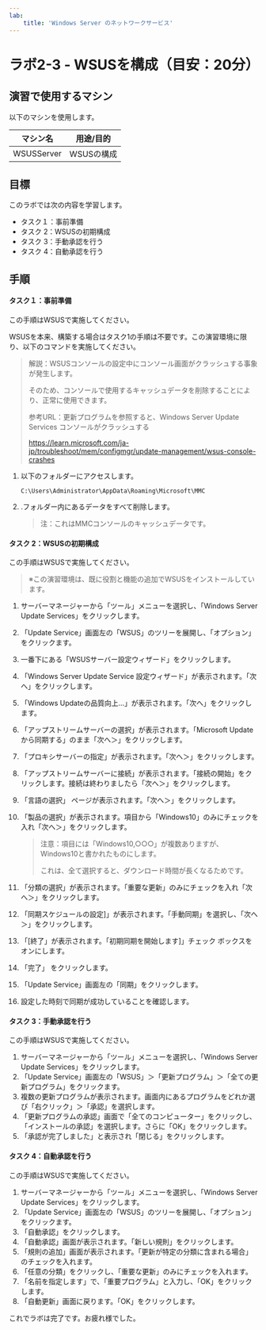 ```yaml
---
lab:
    title: 'Windows Server のネットワークサービス'
---
```


# ラボ2-3  - WSUSを構成（目安：20分）

## 演習で使用するマシン

以下のマシンを使用します。

| マシン名   | 用途/目的  |
| ---------- | ---------- |
| WSUSServer | WSUSの構成 |



## 目標

このラボでは次の内容を学習します。

- タスク１：事前準備
- タスク 2：WSUSの初期構成
- タスク 3：手動承認を行う
- タスク 4：自動承認を行う



## 手順

#### タスク１：事前準備

この手順はWSUSで実施してください。

WSUSを本来、構築する場合はタスク1の手順は不要です。この演習環境に限り、以下のコマンドを実施してください。

> 解説：WSUSコンソールの設定中にコンソール画面がクラッシュする事象が発生します。
>
> そのため、コンソールで使用するキャッシュデータを削除することにより、正常に使用できます。
>
> 参考URL：更新プログラムを参照すると、Windows Server Update Services コンソールがクラッシュする
>
> https://learn.microsoft.com/ja-jp/troubleshoot/mem/configmgr/update-management/wsus-console-crashes

1. 以下のフォルダーにアクセスします。

   ```
   C:\Users\Administrator\AppData\Roaming\Microsoft\MMC
   ```

2. .フォルダー内にあるデータをすべて削除します。

   > 注：これはMMCコンソールのキャッシュデータです。

   

#### タスク 2：WSUSの初期構成

この手順はWSUSで実施してください。

> ※この演習環境は、既に役割と機能の追加でWSUSをインストールしています。

1. サーバーマネージャーから「ツール」メニューを選択し、「Windows Server Update Services」をクリックします。

2. 「Update Service」画面左の「WSUS」のツリーを展開し、「オプション」をクリックます。

3. 一番下にある「WSUSサーバー設定ウィザード」をクリックします。

4. 「Windows Server Update Service 設定ウィザード」が表示されます。「次へ」をクリックします。

5. 「Windows  Updateの品質向上...」が表示されます。「次へ」をクリックします。

6. 「アップストリームサーバーの選択」が表示されます。「Microsoft Updateから同期する」のまま「次へ＞」をクリックします。

7. 「プロキシサーバーの指定」が表示されます。「次へ＞」をクリックします。

8. 「アップストリームサーバーに接続」が表示されます。「接続の開始」をクリックします。接続は終わりましたら「次へ＞」をクリックします。

9. 「言語の選択」 ページが表示されます。「次へ＞」をクリックします。

10. 「製品の選択」が表示されます。項目から「Windows10」のみにチェックを入れ「次へ＞」をクリックします。

    > 注意：項目には「Windows10,○○○」が複数ありますが、Windows10と書かれたものにします。
    >
    > これは、全て選択すると、ダウンロード時間が長くなるためです。

11. 「分類の選択」が表示されます。「重要な更新」のみにチェックを入れ「次へ＞」をクリックします。

12. 「同期スケジュールの設定]」が表示されます。「手動同期」を選択し、「次へ＞」をクリックします。

13. 「[終了」が表示されます。「初期同期を開始します]」チェック ボックスをオンにします。

14. 「完了」 をクリックします。

15. 「Update Service」画面左の「同期」をクリックします。

16. 設定した時刻で同期が成功していることを確認します。



#### タスク 3：手動承認を行う

この手順はWSUSで実施してください。

1. サーバーマネージャーから「ツール」メニューを選択し、「Windows Server Update Services」をクリックします。
2. 「Update Service」画面左の「WSUS」＞「更新プログラム」＞「全ての更新プログラム」をクリックます。
3. 複数の更新プログラムが表示されます。画面内にあるプログラムをどれか選び「右クリック」＞「承認」を選択します。
4. 「更新プログラムの承認」画面で「全てのコンピューター」をクリックし、「インストールの承認」を選択します。さらに「OK」をクリックします。
5. 「承認が完了しました」と表示され「閉じる」をクリックします。



#### タスク 4：自動承認を行う

この手順はWSUSで実施してください。

1. サーバーマネージャーから「ツール」メニューを選択し、「Windows Server Update Services」をクリックします。
2. 「Update Service」画面左の「WSUS」のツリーを展開し、「オプション」をクリックます。
3. 「自動承認」をクリックします。
4. 「自動承認」画面が表示されます。「新しい規則」をクリックします。
5. 「規則の追加」画面が表示されます。「更新が特定の分類に含まれる場合」のチェックを入れます。
6. 「任意の分類」をクリックし、「重要な更新」のみにチェックを入れます。
7. 「名前を指定します」で、「重要プログラム」と入力し、「OK」をクリックします。
8. 「自動更新」画面に戻ります。「OK」をクリックします。



これでラボは完了です。お疲れ様でした。
